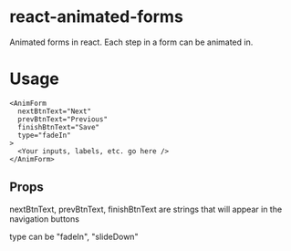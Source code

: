 # react-animated-forms
Animated forms in react. Each step in a form can be animated in.

# Usage

```
<AnimForm
  nextBtnText="Next"
  prevBtnText="Previous"
  finishBtnText="Save"
  type="fadeIn"
>
  <Your inputs, labels, etc. go here />
</AnimForm>
```

Props
-----
nextBtnText, prevBtnText, finishBtnText are strings that will appear in the navigation buttons

type can be "fadeIn", "slideDown"
